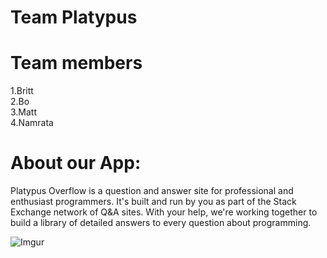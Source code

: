Team Platypus
=============

Team members
============
1.Britt <br>
2.Bo <br>
3.Matt <br>
4.Namrata

About our App:
=============

Platypus Overflow is a question and answer site for professional and enthusiast programmers. It's built and run by you as part of the Stack Exchange network of Q&A sites. With your help, we're working together to build a library of detailed answers to every question about programming.

![Imgur](http://i.imgur.com/zIQ5YiF.jpg?1)
